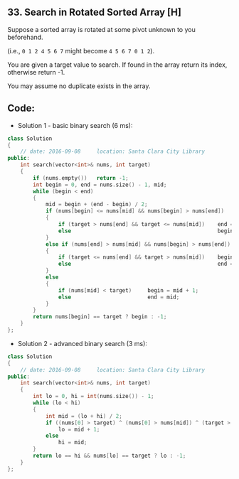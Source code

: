 ## 33. Search in Rotated Sorted Array [H]
Suppose a sorted array is rotated at some pivot unknown to you beforehand.   

(i.e., `0 1 2 4 5 6 7` might become `4 5 6 7 0 1 2`).   

You are given a target value to search. If found in the array return its index, otherwise return -1.   

You may assume no duplicate exists in the array.   

## Code:
- Solution 1 - basic binary search (6 ms):
```c++
class Solution 
{
    // date: 2016-09-08     location: Santa Clara City Library
public:
    int search(vector<int>& nums, int target) 
    {
        if (nums.empty())   return -1;
        int begin = 0, end = nums.size() - 1, mid;
        while (begin < end)
        {
            mid = begin + (end - begin) / 2;
            if (nums[begin] <= nums[mid] && nums[begin] > nums[end])
            {
                if (target > nums[end] && target <= nums[mid])    end = mid;
                else                                              begin = mid + 1;
            }
            else if (nums[end] > nums[mid] && nums[begin] > nums[end])
            {
                if (target <= nums[end] && target > nums[mid])    begin = mid + 1; 
                else                                              end = mid;
            }
            else
            {
                if (nums[mid] < target)     begin = mid + 1;
                else                        end = mid;
            }
        }
        return nums[begin] == target ? begin : -1;
    }
};
```

- Solution 2 - advanced binary search (3 ms):
```c++
class Solution 
{
    // date: 2016-09-08     location: Santa Clara City Library
public:
    int search(vector<int>& nums, int target) 
    {
        int lo = 0, hi = int(nums.size()) - 1;
        while (lo < hi) 
        {
            int mid = (lo + hi) / 2;
            if ((nums[0] > target) ^ (nums[0] > nums[mid]) ^ (target > nums[mid]))
                lo = mid + 1;
            else
                hi = mid;
        }
        return lo == hi && nums[lo] == target ? lo : -1;
    }
};
```
